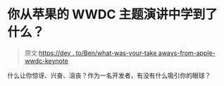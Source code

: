 # 你从苹果的 WWDC 主题演讲中学到了什么？

> 原文:[https://dev . to/Ben/what-was-your-take aways-from-apple-wwdc-keynote](https://dev.to/ben/what-were-your-takeaways-from-apples-wwdc-keynote)

什么让你惊讶、兴奋、沮丧？作为一名开发者，有没有什么吸引你的眼球？